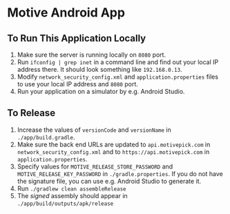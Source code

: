 # Motive Android App

## To Run This Application Locally

1. Make sure the server is running locally on `8080` port.
2. Run `ifconfig | grep inet` in a command line and find out your local IP address there. It should look something like `192.168.0.13`.
3. Modify `network_security_config.xml` and `application.properties` files to use your local IP address and `8080` port.
4. Run your application on a simulator by e.g. Android Studio.

## To Release

1. Increase the values of `versionCode` and `versionName` in `./app/build.gradle`.
2. Make sure the back end URLs are updated to `api.motivepick.com` in `network_security_config.xml` and to `https://api.motivepick.com` in `application.properties`.
3. Specify values for `MOTIVE_RELEASE_STORE_PASSWORD` and `MOTIVE_RELEASE_KEY_PASSWORD` in `./gradle.properties`. If you do not have the signature file, you can use e.g. Android Studio to generate it.
4. Run `./gradlew clean assembleRelease`
5. The _signed_ assembly should appear in `./app/build/outputs/apk/release`
